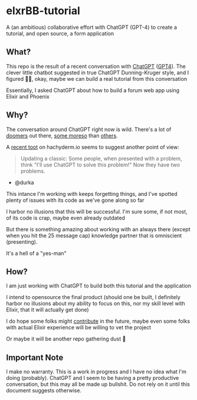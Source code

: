 # elxrBB-tutorial

A (an ambitious) collaborative effort with ChatGPT (GPT-4) to create a tutorial, and open source, a form application

## What?

This repo is the result of a recent conversation with [ChatGPT](https://help.openai.com/en/collections/3742473-chatgpt) ([GPT4](https://openai.com/research/gpt-4)). The clever little chatbot suggested in true ChatGPT Dunning-Kruger style, and I figured 🤷‍♂️, okay, maybe we can build a real tutorial from this conversation

Essentially, I asked ChatGPT about how to build a forum web app using Elixir and Phoenix

## Why?

The conversation around ChatGPT right now is wild. There's a lot of [doomers](https://www.reuters.com/technology/musk-experts-urge-pause-training-ai-systems-that-can-outperform-gpt-4-2023-03-29/) out there, [some moreso](https://time.com/6266923/ai-eliezer-yudkowsky-open-letter-not-enough/) than [others](https://astralcodexten.substack.com/p/why-i-am-not-as-much-of-a-doomer).

A [recent toot](https://hachyderm.io/@aburka/110098164435536382) on hachyderm.io seems to suggest another point of view:

> Updating a classic:
> Some people, when presented with a problem, think "I'll use ChatGPT to solve this problem!"
> Now they have two problems. 

- @durka

This intance I'm working with keeps forgetting things, and I've spotted plenty of issues with its code as we've gone along so far

I harbor no illusions that this will be successful. I'm sure some, if not most, of its code is crap, maybe even already outdated

But there is something amazing about working with an always there (except when you hit the 25 message cap) knowledge partner that is omniscient (presenting). 

It's a hell of a "yes-man"

## How?

I am just working with ChatGPT to build both this tutorial and the application

I intend to opensource the final product (should one be built, I definitely harbor no illusions about my ability to focus on this, nor my skill level with Elixir, that it will actually get done)

I do hope some folks might [contribute]() in the future, maybe even some folks with actual Elixir experience will be willing to vet the project

Or maybe it will be another repo gathering dust :shrug:

## Important Note

I make no warranty. This is a work in progress and I have no idea what I'm doing (probably). ChatGPT and I seem to be having a pretty productive conversation, but this may all be made up bullshit. Do not rely on it until this document suggests otherwise. 